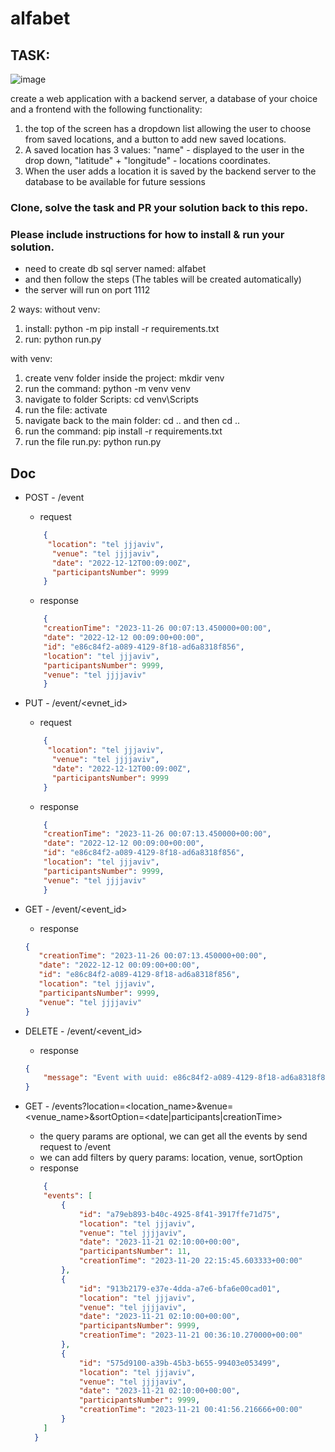 # alfabet



## TASK:

![image](https://github.com/definity-ai-public/weather-task/assets/129408348/cba56757-2fdb-4dec-a0b8-f8c2c2fcc893)

create a web application with a backend server, a database of your choice and a frontend with the following functionality:

1. the top of the screen has a dropdown list allowing the user to choose from saved locations, and a button to add new saved locations.
2. A saved location has 3 values: "name" - displayed to the user in the drop down, "latitude" + "longitude" - locations coordinates.
3. When the user adds a location it is saved by the backend server to the database to be available for future sessions


### Clone, solve the task and PR your solution back to this repo.
### Please include instructions for how to install & run your solution.

* need to create db sql server named: alfabet
* and then follow the steps (The tables will be created automatically)
* the server will run on port 1112

2 ways:
without venv:
1. install: python -m pip install -r requirements.txt
2. run: python run.py

with venv:
1. create venv folder inside the project: mkdir venv
2. run the command: python -m venv venv
3. navigate to folder Scripts: cd venv\Scripts
4. run the file: activate
5. navigate back to the main folder: cd .. and then cd ..
6. run the command: pip install -r requirements.txt
7. run the file run.py: python run.py

## Doc
* POST - /event
    * request
    ```json
        {
         "location": "tel jjjaviv",
          "venue": "tel jjjjaviv",
          "date": "2022-12-12T00:09:00Z",
          "participantsNumber": 9999
        }
    ```
    * response
    ```json  
        {
        "creationTime": "2023-11-26 00:07:13.450000+00:00",
        "date": "2022-12-12 00:09:00+00:00",
        "id": "e86c84f2-a089-4129-8f18-ad6a8318f856",
        "location": "tel jjjaviv",
        "participantsNumber": 9999,
        "venue": "tel jjjjaviv"
        }
    ```
    
* PUT - /event/<evnet_id>
    * request
    ```json
        {
         "location": "tel jjjaviv",
          "venue": "tel jjjjaviv",
          "date": "2022-12-12T00:09:00Z",
          "participantsNumber": 9999
        }
    ```
    * response
    ```json  
        {
        "creationTime": "2023-11-26 00:07:13.450000+00:00",
        "date": "2022-12-12 00:09:00+00:00",
        "id": "e86c84f2-a089-4129-8f18-ad6a8318f856",
        "location": "tel jjjaviv",
        "participantsNumber": 9999,
        "venue": "tel jjjjaviv"
        }
    ```
        

* GET - /event/<event_id>
    * response
     ```json  
    {
        "creationTime": "2023-11-26 00:07:13.450000+00:00",
        "date": "2022-12-12 00:09:00+00:00",
        "id": "e86c84f2-a089-4129-8f18-ad6a8318f856",
        "location": "tel jjjaviv",
        "participantsNumber": 9999,
        "venue": "tel jjjjaviv"
    }
    ```
        
* DELETE - /event/<event_id>
    * response
    ```json  
    {
        "message": "Event with uuid: e86c84f2-a089-4129-8f18-ad6a8318f856 delete successfully"
    }
    ```
            
* GET - /events?location=<location_name>&venue=<venue_name>&sortOption=<date|participants|creationTime>
    * the query params are optional, we can get all the events by send request to /event
    * we can add filters by query params: location, venue, sortOption
    * response
    ```json
        {
        "events": [
            {
                "id": "a79eb893-b40c-4925-8f41-3917ffe71d75",
                "location": "tel jjjaviv",
                "venue": "tel jjjjaviv",
                "date": "2023-11-21 02:10:00+00:00",
                "participantsNumber": 11,
                "creationTime": "2023-11-20 22:15:45.603333+00:00"
            },
            {
                "id": "913b2179-e37e-4dda-a7e6-bfa6e00cad01",
                "location": "tel jjjaviv",
                "venue": "tel jjjjaviv",
                "date": "2023-11-21 02:10:00+00:00",
                "participantsNumber": 9999,
                "creationTime": "2023-11-21 00:36:10.270000+00:00"
            },
            {
                "id": "575d9100-a39b-45b3-b655-99403e053499",
                "location": "tel jjjaviv",
                "venue": "tel jjjjaviv",
                "date": "2023-11-21 02:10:00+00:00",
                "participantsNumber": 9999,
                "creationTime": "2023-11-21 00:41:56.216666+00:00"
            }
        ]
      }
    ```
        





